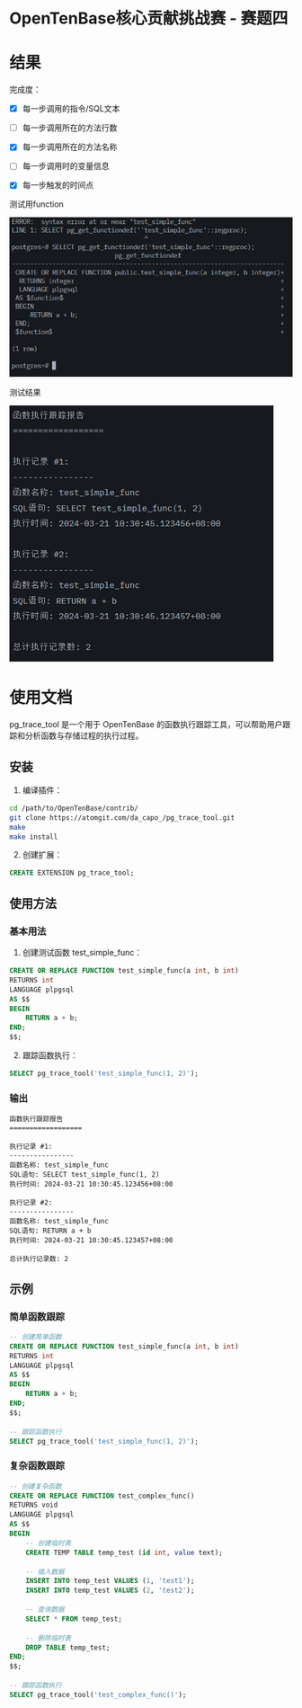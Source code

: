 # OpenTenBase核心贡献挑战赛 - 赛题四

# 结果

完成度：

- [x] 每一步调用的指令/SQL文本

- [ ] 每一步调用所在的方法行数

- [x] 每一步调用所在的方法名称

- [ ] 每一步调用时的变量信息

- [x] 每一步触发的时间点

测试用function

![测试用function](./result/测试函数.png)

测试结果

![测试结果](./result/测试结果.png)

# 使用文档

pg_trace_tool 是一个用于 OpenTenBase 的函数执行跟踪工具，可以帮助用户跟踪和分析函数与存储过程的执行过程。

## 安装

1. 编译插件：
```bash
cd /path/to/OpenTenBase/contrib/
git clone https://atomgit.com/da_capo_/pg_trace_tool.git
make
make install
```

2. 创建扩展：
```sql
CREATE EXTENSION pg_trace_tool;
```

## 使用方法

### 基本用法

1. 创建测试函数 test_simple_func：
```sql
CREATE OR REPLACE FUNCTION test_simple_func(a int, b int)
RETURNS int
LANGUAGE plpgsql
AS $$
BEGIN
    RETURN a + b;
END;
$$;
```

2. 跟踪函数执行：
```sql
SELECT pg_trace_tool('test_simple_func(1, 2)');
```

### 输出

```
函数执行跟踪报告
==================

执行记录 #1:
----------------
函数名称: test_simple_func
SQL语句: SELECT test_simple_func(1, 2)
执行时间: 2024-03-21 10:30:45.123456+08:00

执行记录 #2:
----------------
函数名称: test_simple_func
SQL语句: RETURN a + b
执行时间: 2024-03-21 10:30:45.123457+08:00

总计执行记录数: 2
```

## 示例

### 简单函数跟踪

```sql
-- 创建简单函数
CREATE OR REPLACE FUNCTION test_simple_func(a int, b int)
RETURNS int
LANGUAGE plpgsql
AS $$
BEGIN
    RETURN a + b;
END;
$$;

-- 跟踪函数执行
SELECT pg_trace_tool('test_simple_func(1, 2)');
```

### 复杂函数跟踪

```sql
-- 创建复杂函数
CREATE OR REPLACE FUNCTION test_complex_func()
RETURNS void
LANGUAGE plpgsql
AS $$
BEGIN
    -- 创建临时表
    CREATE TEMP TABLE temp_test (id int, value text);
    
    -- 插入数据
    INSERT INTO temp_test VALUES (1, 'test1');
    INSERT INTO temp_test VALUES (2, 'test2');
    
    -- 查询数据
    SELECT * FROM temp_test;
    
    -- 删除临时表
    DROP TABLE temp_test;
END;
$$;

-- 跟踪函数执行
SELECT pg_trace_tool('test_complex_func()');
```
